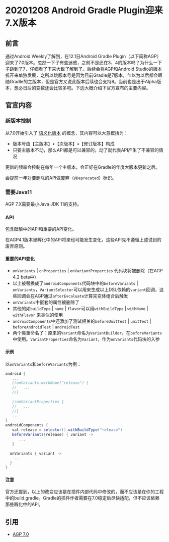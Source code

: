 # 20201208 Android Gradle Plugin迎来7.X版本

## 前言

通过Android Weekly了解到，在12.1日Android Gradle Plugin（以下简称AGP）迎来了7.0版本。忽然一下子有些迷惑，之前不是还在3、4的版本吗？为什么一下子跳到了7，仔细看了下来大致了解到了。后续会将AGP和Android Studio的版本拆开来单独发展，之所以跳版本号是因为目前Gradle是7版本，乍以为以后都会跟随Gradle的主版本，但是官方又说此版本后续也会支持8。当前也是出于Alpha版本，想必日后的变数还会比较多吧。下边大概介绍下官方宣布的主要内容。



## 官宣内容

### 新版本控制

从7.0开始引入了 [语义化版本](https://semver.org/lang/zh-CN/) 的概念，其内容可以大意概括为：

- 版本号由【主版本】•【次版本】•【修订版本】构成
- 只要主版本不动，那么API都是可以兼容的，动了就代表API产生了不兼容的情况

更新的频率会控制在每年一个主版本，会正好在Gradle的年度大版本更新之后。



会提前一年对要删除的API做废弃（`@Deprecated`）标识。

### 需要Java11

AGP 7.X需要最小Java JDK 11的支持。

### API

包含酝酿中的API和重要的API变化。

在AGP4.1版本里孵化中的API将来也可能发生变化，这些API先不遵循上述说到的废弃原则。

#### 重要的API变化

- `onVariants` | `onProperties` | `onVariantProperties` 代码块将被删除（在AGP 4.2 beta中）
- 以上被替换成了`androidComponents`代码块中的`beforeVariants` | `onVariants`，`VariantSelector`可以用来生成以上DSL依赖的`variant`回调，这些回调会在AGP通过`afterEvcaluate`计算完变体组合后触发
- `onVariants`中嵌套的属性被删除了
- 其他的如`buildType` | `name` | `flavor`可以用`withBuildType` | `withName` | `withFlavor` 来类似的使用
- `androidComponents`中还添加了测试相关的`beforeUnitTest` | `unitTest` | `beforeAndroidTest` | `androidTest`
- 两个类重命名了：原来的`Variant`命名为`VariantBuilder`，在`beforeVariants`中使用。`VariantProperties`命名为`Variant`，作为`onVariants`代码块的入参

#### 示例

以`onVariants`和`beforeVariants`为例：

```groovy
android {
   ...
   //onVariants.withName("release") {
   //   ...
   //}
  
   //onVariantProperties {
   //   ... 
   //}
   ...
}
androidComponents {
   val release = selector().withBuildType("release")
   beforeVariants(release) { variant ->
      ...
   }
  
  onVariants { variant ->
  	...
  }
}
```

#### 注意

官方还提到，以上的改变应该是在插件内部代码中修改的，而不应该是在你的工程中的build.gradle。Gradle的插件作者需要在7.0稳定后尽快适配，但不应该依赖那些孵化中的API。

## 引用

- [AGP 7.0](https://android-developers.googleblog.com/2020/12/announcing-android-gradle-plugin.html)

